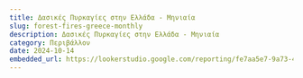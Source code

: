 ```yaml
---
title: Δασικές Πυρκαγίες στην Ελλάδα - Μηνιαία
slug: forest-fires-greece-monthly
description: Δασικές Πυρκαγίες στην Ελλάδα - Μηνιαία
category: Περιβάλλον
date: 2024-10-14
embedded_url: https://lookerstudio.google.com/reporting/fe7aa5e7-9a73-4589-99d8-9831a45e88b5
---
```


